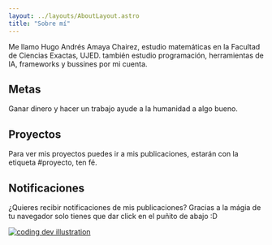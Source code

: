 ```yaml
---
layout: ../layouts/AboutLayout.astro
title: "Sobre mí"
---
```


Me llamo Hugo Andrés Amaya Chairez, estudio matemáticas en la Facultad de Ciencias Exactas, UJED. también estudio programación, herramientas de IA, frameworks y bussines por mi cuenta.

## Metas

Ganar dinero y hacer un trabajo ayude a la humanidad a algo bueno.

## Proyectos

Para ver mis proyectos puedes ir a mis publicaciones, estarán con la etiqueta #proyecto, ten fé.

## Notificaciones

¿Quieres recibir notificaciones de mis publicaciones?
Gracias a la mágia de tu navegador solo tienes que dar click en el puñito de abajo :D

[![coding dev illustration](/assets/gray-fist.svg)](/rss.xml)
